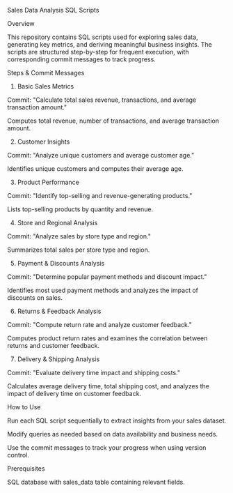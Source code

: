 Sales Data Analysis SQL Scripts

Overview

This repository contains SQL scripts used for exploring sales data, generating key metrics, and deriving meaningful business insights. The scripts are structured step-by-step for frequent execution, with corresponding commit messages to track progress.

Steps & Commit Messages

1. Basic Sales Metrics

Commit: "Calculate total sales revenue, transactions, and average transaction amount."

Computes total revenue, number of transactions, and average transaction amount.

2. Customer Insights

Commit: "Analyze unique customers and average customer age."

Identifies unique customers and computes their average age.

3. Product Performance

Commit: "Identify top-selling and revenue-generating products."

Lists top-selling products by quantity and revenue.

4. Store and Regional Analysis

Commit: "Analyze sales by store type and region."

Summarizes total sales per store type and region.

5. Payment & Discounts Analysis

Commit: "Determine popular payment methods and discount impact."

Identifies most used payment methods and analyzes the impact of discounts on sales.

6. Returns & Feedback Analysis

Commit: "Compute return rate and analyze customer feedback."

Computes product return rates and examines the correlation between returns and customer feedback.

7. Delivery & Shipping Analysis

Commit: "Evaluate delivery time impact and shipping costs."

Calculates average delivery time, total shipping cost, and analyzes the impact of delivery time on customer feedback.

How to Use

Run each SQL script sequentially to extract insights from your sales dataset.

Modify queries as needed based on data availability and business needs.

Use the commit messages to track your progress when using version control.

Prerequisites

SQL database with sales_data table containing relevant fields.

